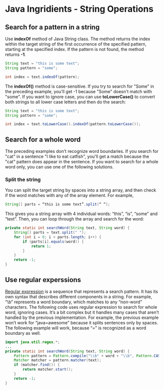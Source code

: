 # Java Ingridients - String Operations

## Search for a pattern in a string
Use **indexOf** method of Java String class. The method returns the index within the target string of the first occurrence of the specified pattern, starting at the specified index. If the pattern is not found, the method returns **-1**.

```java
String text = "this is some text";
String pattern = "some";

int index = text.indexOf(pattern);
```
The **indexOf()** method is case-sensitive. If you try to search for "Some" in the preceding example, you'll get -1 because "Some" doesn't match with "some". If you want to ignore case, you can use **toLowerCase()** to convert both strings to all lower case letters and then do the search:

```java
String text = "this is some text";
String pattern = "some";

int index = text.toLowerCase().indexOf(pattern.toLowerCase());
```
## Search for a whole word
The preceding examples don't recognize word boundaries. If you search for "cat" in a sentence "I like to eat catfish", you'll get a match because the "cat" pattern does appear in the sentence. If you want to search for a whole word only, you can use one of the following solutions.

### Split the string
You can split the target string by spaces into a string array, and then check if the word matches with any of the array element. For example,

```java
String[] parts = “this is some text”.split(“ “);
```

This gives you a string array with 4 individual words: “this”, “is”, “some” and “text”. Then, you can loop through the array and search for the word:

```java
private static int searchWord(String text, String word) {
    String[] parts = text.split(" ");
	for (int i = 0; i < parts.length; i++) {
		if (parts[i].equals(word)) {
			return 1;
		}
	}
	return -1;
}
```
## Use regular experssions
[Regular expression](https://en.wikipedia.org/wiki/Regular_expression) is a sequence that represents a search pattern. It has its own syntax that describes different components in a string. For example, “\b” represents a word boundary, which matches to any “non-word” characters. The following code uses regular expression to search for whole word, ignoring cases. It’s a bit complex but it handles many cases that aren’t handled by the previous implementation. For example, the previous example won’t work for “java=awesome” because it splits sentences only by spaces. The following example will work, because “=” is recognized as a word boundary as well.

```java
import java.util.regex.*;
...
private static int searchWord(String text, String word) {
	Pattern pattern = Pattern.compile("\\b" + word + "\\b", Pattern.CASE_INSENSITIVE);
	Matcher matcher = pattern.matcher(text);
	if (matcher.find()) {
		return matcher.start();
	}
	return -1;
}
```